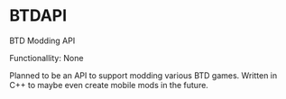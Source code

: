 # BTDAPI
BTD Modding API

Functionallity: None

Planned to be an API to support modding various BTD games.
Written in C++ to maybe even create mobile mods in the future.
